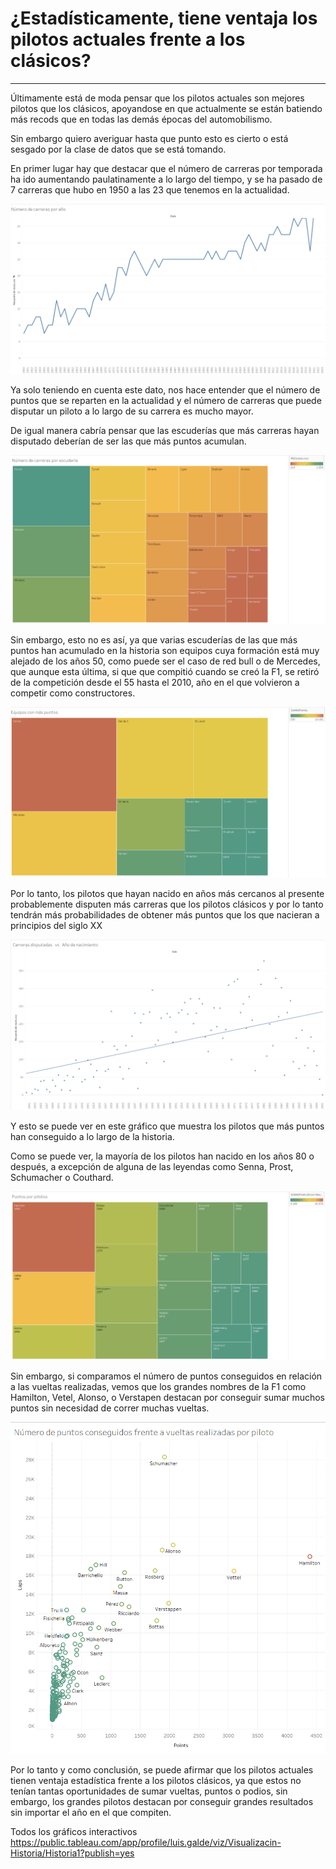 # ¿Estadísticamente, tiene ventaja los pilotos actuales frente a los clásicos?
---

Últimamente está de moda pensar que los pilotos actuales son mejores pilotos que los clásicos, apoyandose en que actualmente se están batiendo más recods que en todas las demás épocas del automobilismo.

Sin embargo quiero averiguar hasta que punto esto es cierto o está sesgado por la clase de datos que se está tomando.

En primer lugar hay que destacar que el número de carreras por temporada ha ido aumentando paulatinamente a lo largo del tiempo, y se ha pasado de 7 carreras que hubo en 1950 a las 23 que tenemos en la actualidad.


![Número de carreras por año](./img/Num_carrearas_ano.png)

Ya solo teniendo en cuenta este dato, nos hace entender que el número de puntos que se reparten en la actualidad y el número de carreras que puede disputar un piloto a lo largo de su carrera es mucho mayor.

De igual manera cabría pensar que las escuderías que más carreras hayan disputado deberían de ser las que más puntos acumulan.

![Número de carreras por escudería](./img/Num_carr_escud.png)

Sin embargo, esto no es así, ya que varias escuderías de las que más puntos han acumulado en la historia son equipos cuya formación está muy alejado de los años 50, como puede ser el caso de red bull o de Mercedes, que aunque esta última, si que que compitió cuando se creó la F1, se retiró de la competición desde el 55 hasta el 2010, año en el que volvieron a competir como constructores.

![Equipos con más puntos](./img/Equipos_con_mas_puntos.png)

Por lo tanto, los pilotos que hayan nacido en años más cercanos al presente probablemente disputen más carreras que los pilotos clásicos y por lo tanto tendrán más probabilidades de obtener más puntos que los que nacieran a principios del siglo XX 

![Carreras en función del año de nacimiento](./img/Carreras_vs_anos.png)

Y esto se puede ver en este gráfico que muestra los pilotos que más puntos han conseguido a lo largo de la historia. 

Como se puede ver, la mayoría de los pilotos han nacido en los años 80 o después, a excepción de alguna de las leyendas como Senna, Prost, Schumacher o Couthard.

![Pilotos con más puntos](./img/Puntos_por_piloto.png)


Sin embargo, si comparamos el número de puntos conseguidos en relación a las vueltas realizadas, vemos que los grandes nombres de la F1 como Hamilton, Vetel, Alonso, o Verstapen destacan por conseguir sumar muchos puntos sin necesidad de correr muchas vueltas.

![Puntos conseguidos frente a vueltas realizadas](./img/puntos_vs_vueltas_piloto.png)

Por lo tanto y como conclusión, se puede afirmar que los pilotos actuales tienen ventaja estadística frente a los pilotos clásicos, ya que estos no tenían tantas oportunidades de sumar vueltas, puntos o podios, sin embargo, los grandes pilotos destacan por conseguir grandes resultados sin importar el  año en el que compiten.

Todos los gráficos interactivos
https://public.tableau.com/app/profile/luis.galde/viz/Visualizacin-Historia/Historia1?publish=yes

